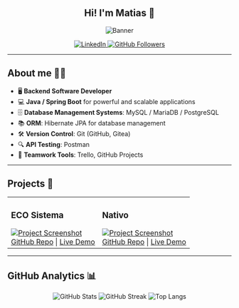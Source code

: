 ## <div align="center">Hi! I'm Matias 👋</div>

<p align="center">
  <img src="https://github.com/user-attachments/assets/68b71ec1-eeb9-42b0-8da5-867f89554098" alt="Banner" />
</p>

<!-- Aquí podrías cambiar la imagen del banner si prefieres algo más retro o en estilo pixel art -->
<!-- Ejemplo de banner retro: https://github.com/path/to/pixel-art-banner.png -->

<div align="center">
  <!-- Badges con enlaces personalizados -->
  <a href="https://www.linkedin.com/in/mnm-dev" target="_blank">
    <img src="https://img.shields.io/badge/-LinkedIn-blue?style=flat-square&logo=Linkedin&logoColor=white" alt="LinkedIn" />
  </a>
  <a href="https://github.com/mdev-repos?tab=followers">
    <img src="https://img.shields.io/github/followers/mdev-repos?label=GitHub%20Followers&style=flat-square" alt="GitHub Followers" />
  </a>
  <!-- Puedes agregar más badges según tus preferencias -->
</div>

---

## About me 👨‍💻

- 🖥️ **Backend Software Developer**
- 💻 **Java / Spring Boot** for powerful and scalable applications
- 🗄️ **Database Management Systems**: MySQL / MariaDB / PostgreSQL
- 📚 **ORM**: Hibernate JPA for database management
- 🛠️ **Version Control**: Git (GitHub, Gitea)
- 🔍 **API Testing**: Postman
- 🤝 **Teamwork Tools**: Trello, GitHub Projects

---

## Projects 🚀

<!-- Aquí te sugiero un diseño simple pero elegante para los proyectos -->

<div align="center">
  <table>
    <tr>
      <td>
        <h3>ECO Sistema</h3>
        <a href="https://github.com/mdev-repos/EcoSistema-WebApp-v01"><img src="https://via.placeholder.com/150" alt="Project Screenshot"></a>
        <br/>
        <a href="https://github.com/mdev-repos/EcoSistema-WebApp-v01">GitHub Repo</a> | 
        <a href="https://link-to-deploy.com">Live Demo</a>
      </td>
      <td>
        <h3>Nativo</h3>
        <a href="https://link-to-project.com"><img src="https://via.placeholder.com/150" alt="Project Screenshot"></a>
        <br/>
        <a href="https://github.com/tu-repo/project2">GitHub Repo</a> | 
        <a href="https://link-to-deploy.com">Live Demo</a>
      </td>
    </tr>
    <!-- Puedes agregar más proyectos aquí -->
  </table>
</div>

---

## GitHub Analytics 📊

<p align="center">
  <img src="https://github-readme-stats.vercel.app/api?username=mdev-repos&show_icons=true&theme=radical" alt="GitHub Stats" />
  <img src="https://github-readme-streak-stats.herokuapp.com/?user=mdev-repos&theme=radical" alt="GitHub Streak" />
  <img src="https://github-readme-stats.vercel.app/api/top-langs/?username=mdev-repos&layout=compact&theme=radical" alt="Top Langs" />
</p>

<!-- Puedes explorar más métricas en: https://github.com/anuraghazra/github-readme-stats -->


<!--
**mdev-repos/mdev-repos** is a ✨ _special_ ✨ repository because its `README.md` (this file) appears on your GitHub profile.

Here are some ideas to get you started:

- 🔭 I’m currently working on ...
- 🌱 I’m currently learning ...
- 👯 I’m looking to collaborate on ...
- 🤔 I’m looking for help with ...
- 💬 Ask me about ...
- 📫 How to reach me: ...
- 😄 Pronouns: ...
- ⚡ Fun fact: ...
-->

